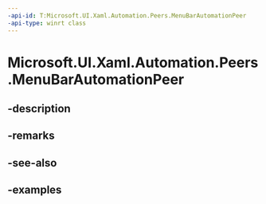 ```yaml
---
-api-id: T:Microsoft.UI.Xaml.Automation.Peers.MenuBarAutomationPeer
-api-type: winrt class
---
```


<!-- Class syntax.
public class MenuBarAutomationPeer : FrameworkElementAutomationPeer, FrameworkElementAutomationPeer
-->

# Microsoft.UI.Xaml.Automation.Peers.MenuBarAutomationPeer

## -description

## -remarks

## -see-also

## -examples

